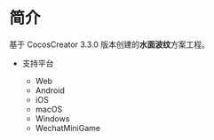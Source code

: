 
# 简介
基于 CocosCreator 3.3.0 版本创建的**水面波纹**方案工程。


* 支持平台

    - Web
    - Android
    - iOS
    - macOS
    - Windows
    - WechatMiniGame